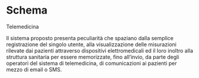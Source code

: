 # Schema
Telemedicina

Il sistema proposto presenta peculiarità che spaziano dalla semplice registrazione
del singolo utente, alla visualizzazione delle misurazioni rilevate dai pazienti attraverso
dispositivi elettromedicali ed il loro inoltro alla struttura sanitaria per essere
memorizzate, fino all’invio, da parte degli operatori del sistema di telemedicina, di
comunicazioni ai pazienti per mezzo di email o SMS.
